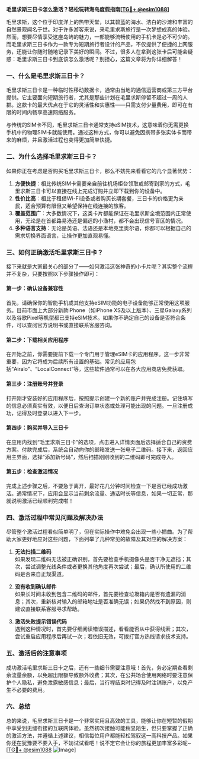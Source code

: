 **毛里求斯三日卡怎么激活？轻松玩转海岛度假指南[[TG💪+ @esim1088](https://t.me/s/esim1088)]**

毛里求斯，这个位于印度洋上的热带天堂，以其碧蓝的海水、洁白的沙滩和丰富的自然景观闻名于世。对于许多游客来说，来毛里求斯旅行是一次梦想成真的体验。然而，想要尽情享受这座岛屿的魅力，一部能够流畅使用的手机卡是必不可少的。而毛里求斯三日卡作为一款专为短期旅行者设计的产品，不仅提供了便捷的上网服务，还能让你随时随地记录下美好的瞬间。不过，很多人在拿到这张卡后可能会疑惑：毛里求斯三日卡到底该怎么激活呢？别担心，这篇文章将为你详细解答！

### 一、什么是毛里求斯三日卡？

毛里求斯三日卡是一种临时性移动数据卡，通常由当地的通信运营商或第三方平台提供。它主要面向短期旅行者，尤其是那些计划在毛里求斯停留不超过一周的人群。这款卡的最大优点在于它的灵活性和实惠性——只需支付少量费用，即可在有限的时间内畅享高速网络服务。

与传统的SIM卡不同，毛里求斯三日卡通常支持eSIM技术，这意味着你无需更换手机中的物理SIM卡就能使用。通过这种方式，你可以避免因携带多张实体卡而带来的麻烦，并且激活过程也变得更加简单快捷。

### 二、为什么选择毛里求斯三日卡？

如果你正在考虑是否购买毛里求斯三日卡，那么不妨先来看看它的几个显著优势：

1. **方便快捷**：相比传统SIM卡需要亲自前往机场柜台领取或邮寄到家的方式，毛里求斯三日卡可以直接在线上完成订购并立即下载到你的设备中。
2. **性价比高**：相比于租借Wi-Fi设备或者购买长期套餐，三日卡的价格更为亲民，适合预算有限但又希望保持在线连接的旅客。
3. **覆盖范围广**：大多数情况下，这类卡片都能保证在毛里求斯全境范围内正常使用，无论是在首都路易港还是偏远的小渔村，都不会出现信号盲区的情况。
4. **多种语言支持**：无论是英语、法语还是本地克里奥尔语，你都可以根据自己的需求切换界面语言，让操作更加直观易懂。

### 三、如何正确激活毛里求斯三日卡？

接下来就是大家最关心的部分了——如何激活这张神奇的小卡片呢？其实整个流程并不复杂，只要按照以下步骤操作即可：

#### 第一步：确认设备兼容性
首先，请确保你的智能手机或其他支持eSIM功能的电子设备能够正常使用这项服务。目前市面上大部分新款iPhone（如iPhone XS及以上版本）、三星Galaxy系列以及谷歌Pixel等机型都已支持eSIM技术。如果你不确定自己的设备是否符合条件，可以查阅官方说明书或直接联系客服咨询。

#### 第二步：下载相关应用程序
在开始之前，你需要提前下载一个专门用于管理eSIM卡的应用程序。这一步非常重要，因为它将成为后续所有设置的基础。常见的应用包括“Airalo”、“LocalConnect”等，这些软件通常可以在各大应用商店免费获取。

#### 第三步：注册账号并登录
打开刚才安装好的应用程序后，按照提示创建一个新的账户并完成注册。记住填写的信息必须真实有效，以便日后查询订单状态或处理可能出现的问题。一旦注册成功，记得及时登录以进入下一步。

#### 第四步：购买并导入三日卡
在应用内找到“毛里求斯三日卡”的选项，点击进入详情页面后选择适合自己的资费方案。付款完成后，系统会自动向你的邮箱发送一张电子二维码。接下来，返回应用主界面，选择“添加新号码”，然后扫描刚刚收到的二维码即可完成导入。

#### 第五步：检查激活情况
完成上述步骤之后，不要急于离开，最好花几分钟时间检查一下是否已经成功激活。通常情况下，应用会显示当前剩余流量、通话时长等信息，如果一切正常，那就说明激活已经顺利完成啦！

### 四、激活过程中常见问题及解决办法

尽管整个激活过程看似简单明了，但在实际操作中难免会出现一些小插曲。为了帮助大家更好地应对这些问题，下面列举了几种常见的故障及其对应的解决方案：

1. **无法扫描二维码**  
   如果发现二维码无法被正确识别，首先要检查手机摄像头是否干净无遮挡；其次，尝试调整光线条件或者更换其他角度再次尝试；最后，确认所使用的二维码是否来自正规渠道。

2. **没有收到确认邮件**  
   如果长时间未收到包含二维码的邮件，首先要检查垃圾箱内是否有遗漏的消息；其次，重新核对输入的邮箱地址是否准确无误；如果仍然找不到原因，则建议直接联系客服寻求帮助。

3. **激活失败提示错误代码**  
   遇到这种情况时，首先要仔细阅读错误描述，看看能否从中获得线索；其次，尝试重启应用程序后再试一次；若依旧无效，可拨打官方热线请求技术支持。

### 五、激活后的注意事项

成功激活毛里求斯三日卡之后，还有一些细节需要注意哦！首先，务必定期查看剩余流量余额，以免超出限额导致额外收费；其次，在公共场合使用网络时要注意保护个人隐私，避免泄露敏感信息；最后，当行程结束时记得及时注销账户，以免产生不必要的费用。

### 六、总结

总的来说，毛里求斯三日卡是一个非常实用且高效的工具，能够让你在短暂的假期中享受到无缝衔接的互联网体验。虽然初次接触可能稍显陌生，但只要掌握了正确的激活方法，并遵循上述建议，相信每位用户都能轻松驾驭这一高科技产品。如果你还在犹豫要不要入手，不妨试试看吧！说不定它会让你的旅程更加丰富多彩呢~ [[TG💪+ @esim1088](https://t.me/s/esim1088) ![Image](https://i.postimg.cc/4NQfJmqS/Snipaste-2025-05-13-00-14-12.png)]